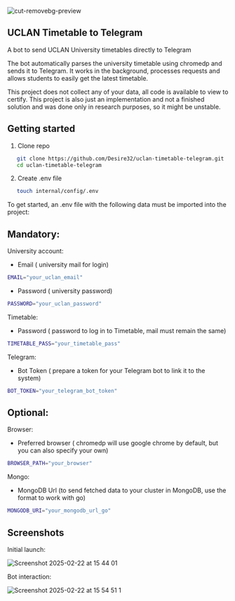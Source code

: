 ![cut-removebg-preview](https://github.com/user-attachments/assets/5978ab2f-92d2-4a4c-8ba6-f256628ec104)

## UCLAN Timetable to Telegram
A bot to send UCLAN University timetables directly to Telegram

The bot automatically parses the university timetable using chromedp and sends it to Telegram. It works in the background, processes requests and allows students to easily get the latest timetable.

This project does not collect any of your data, all code is available to view to certify. This project is also just an implementation and not a finished solution and was done only in research purposes, so it might be unstable.

## Getting started

1. Clone repo
   
```bash
   git clone https://github.com/Desire32/uclan-timetable-telegram.git
   cd uclan-timetable-telegram
```

2. Create .env file
   
```bash
   touch internal/config/.env
```
   
To get started, an .env file with the following data must be imported into the project:

## Mandatory:

University account:
- Email ( university mail for login)
  
```bash
EMAIL="your_uclan_email"
```
- Password ( university password)
```bash
PASSWORD="your_uclan_password"
```
  
Timetable:
- Password ( password to log in to Timetable, mail must remain the same)
  
```bash
TIMETABLE_PASS="your_timetable_pass"
```

Telegram:
- Bot Token ( prepare a token for your Telegram bot to link it to the system)
```bash
BOT_TOKEN="your_telegram_bot_token"
```

## Optional:

Browser:
- Preferred browser ( chromedp will use google chrome by default, but you can also specify your own)
```bash
BROWSER_PATH="your_browser"
```

Mongo:
- MongoDB Url (to send fetched data to your cluster in MongoDB, use the format to work with go)
```bash
MONGODB_URI="your_mongodb_url_go"
```

## Screenshots
Initial launch:

![Screenshot 2025-02-22 at 15 44 01](https://github.com/user-attachments/assets/713a9985-11b8-4009-8a45-ad62588bd7d2)

Bot interaction:

![Screenshot 2025-02-22 at 15 54 51 1](https://github.com/user-attachments/assets/72b02227-761c-4206-b146-9c868c2d043a)
